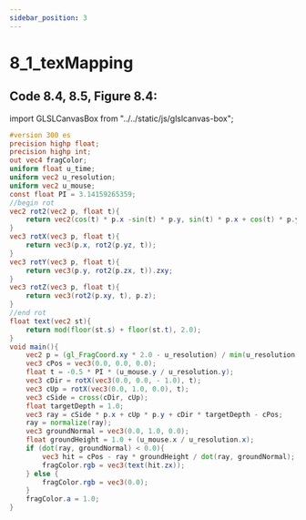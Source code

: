 ```yaml
---
sidebar_position: 3
---
```


# 8_1_texMapping
## Code 8.4, 8.5, Figure 8.4: 

import GLSLCanvasBox from "../../static/js/glslcanvas-box";

<GLSLCanvasBox
  baseUrl='/MathOfRealTimeGraphics-samples'  fragUrl='/frags/ch8/8_1_texMapping.frag'
/>

```glsl showLineNumbers title="8_1_texMapping.frag"
#version 300 es
precision highp float;
precision highp int;
out vec4 fragColor;
uniform float u_time;
uniform vec2 u_resolution;
uniform vec2 u_mouse;
const float PI = 3.14159265359;
//begin rot
vec2 rot2(vec2 p, float t){
    return vec2(cos(t) * p.x -sin(t) * p.y, sin(t) * p.x + cos(t) * p.y);
}
vec3 rotX(vec3 p, float t){
    return vec3(p.x, rot2(p.yz, t));
}
vec3 rotY(vec3 p, float t){
    return vec3(p.y, rot2(p.zx, t)).zxy;
}
vec3 rotZ(vec3 p, float t){
    return vec3(rot2(p.xy, t), p.z);
}
//end rot
float text(vec2 st){
    return mod(floor(st.s) + floor(st.t), 2.0);
}
void main(){
    vec2 p = (gl_FragCoord.xy * 2.0 - u_resolution) / min(u_resolution.x, u_resolution.y);
    vec3 cPos = vec3(0.0, 0.0, 0.0);
    float t = -0.5 * PI * (u_mouse.y / u_resolution.y);
    vec3 cDir = rotX(vec3(0.0, 0.0, - 1.0), t);
    vec3 cUp = rotX(vec3(0.0, 1.0, 0.0), t);
    vec3 cSide = cross(cDir, cUp);
    float targetDepth = 1.0;
    vec3 ray = cSide * p.x + cUp * p.y + cDir * targetDepth - cPos;
    ray = normalize(ray);
    vec3 groundNormal = vec3(0.0, 1.0, 0.0);
    float groundHeight = 1.0 + (u_mouse.x / u_resolution.x);
    if (dot(ray, groundNormal) < 0.0){
        vec3 hit = cPos - ray * groundHeight / dot(ray, groundNormal);
        fragColor.rgb = vec3(text(hit.zx));
    } else {
        fragColor.rgb = vec3(0.0);
    }
    fragColor.a = 1.0;
}
```
